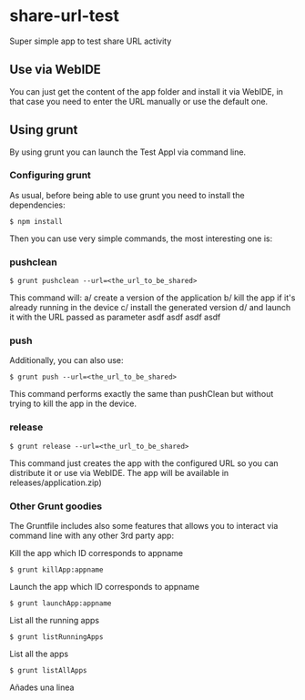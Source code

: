 # share-url-test

Super simple app to test share URL activity

## Use via WebIDE

You can just get the content of the app folder and install it via WebIDE, in that case you need to enter the URL manually or use the default one.

## Using grunt

 By using grunt you can launch the Test Appl via command line.
 
### Configuring grunt
 
 As usual, before being able to use grunt you need to install the dependencies:
 
 ```
 $ npm install
 ```
 
 Then you can use very simple commands, the most interesting one is:

### pushclean
 
 ```
 $ grunt pushclean --url=<the_url_to_be_shared>
 ```
 
 This command will:
 a/ create a version of the application
 b/ kill the app if it's already running in the device
 c/ install the generated version
 d/ and launch it with the URL passed as parameter
asdf
asdf
asdf
asdf
### push
 
 Additionally, you can also use:
 
  ```
 $ grunt push --url=<the_url_to_be_shared>
  ```
  
 This command performs exactly the same than pushClean but without trying to kill the app in the device.
 
### release 
  
  ```
 $ grunt release --url=<the_url_to_be_shared>
  ```
  
 This command just creates the app with the configured URL so you can distribute it or use via WebIDE. The app will be available in releases/application.zip)
 
### Other Grunt goodies
 
 The Gruntfile includes also some features that allows you to interact via command line with any other 3rd party app:

Kill the app which ID corresponds to appname
 
  ```
$ grunt killApp:appname
  ```
Launch the app which ID corresponds to appname
 
  ```
$ grunt launchApp:appname
  ```

List all the running apps

  ```
$ grunt listRunningApps
   ```

List all the apps

  ```
$ grunt listAllApps
   ```
Añades una linea
 
 

